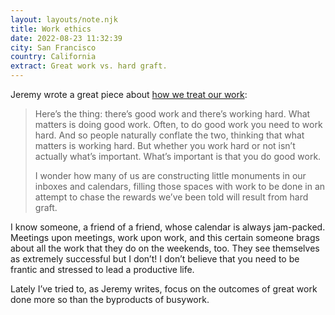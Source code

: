 ```yaml
---
layout: layouts/note.njk
title: Work ethics
date: 2022-08-23 11:32:39
city: San Francisco
country: California
extract: Great work vs. hard graft.
---
```


Jeremy wrote a great piece about [how we treat our work](https://adactio.com/journal/19392):

> Here’s the thing: there’s good work and there’s working hard. What matters is doing good work. Often, to do good work you need to work hard. And so people naturally conflate the two, thinking that what matters is working hard. But whether you work hard or not isn’t actually what’s important. What’s important is that you do good work.
>
> I wonder how many of us are constructing little monuments in our inboxes and calendars, filling those spaces with work to be done in an attempt to chase the rewards we’ve been told will result from hard graft.

I know someone, a friend of a friend, whose calendar is always jam-packed. Meetings upon meetings, work upon work, and this certain someone brags about all the work that they do on the weekends, too. They see themselves as extremely successful but I don’t! I don’t believe that you need to be frantic and stressed to lead a productive life. 

Lately I’ve tried to, as Jeremy writes, focus on the outcomes of great work done more so than the byproducts of busywork.